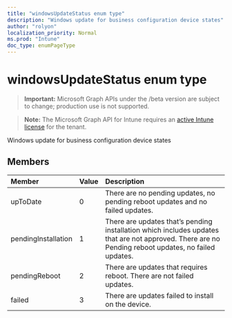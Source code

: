 ```yaml
---
title: "windowsUpdateStatus enum type"
description: "Windows update for business configuration device states"
author: "rolyon"
localization_priority: Normal
ms.prod: "Intune"
doc_type: enumPageType
---
```


# windowsUpdateStatus enum type

> **Important:** Microsoft Graph APIs under the /beta version are subject to change; production use is not supported.

> **Note:** The Microsoft Graph API for Intune requires an [active Intune license](https://go.microsoft.com/fwlink/?linkid=839381) for the tenant.

Windows update for business configuration device states

## Members
|Member|Value|Description|
|:---|:---|:---|
|upToDate|0|There are no pending updates, no pending reboot updates and no failed updates.|
|pendingInstallation|1|There are updates that’s pending installation which includes updates that are not approved. There are no Pending reboot updates, no failed updates.|
|pendingReboot|2|There are updates that requires reboot. There are not failed updates.|
|failed|3|There are updates failed to install on the device.|



